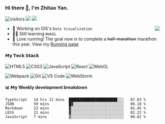 ### Hi there 👋, I'm Zhitao Yan.
![visitors](https://visitor-badge.glitch.me/badge?page_id=gooin.gooin)
[![](https://img.shields.io/badge/-Telegram-%2326A5E4?style=flat-square&logo=telegram&logoColor=ffffff)](https://t.me/goooinn)
[![](https://img.shields.io/website?color=0ab9e6&style=flat-square&up_message=blog.gooin.win&down_message=blog.gooin.win&url=https%3A%2F%2Fblog.gooin.win)](https://blog.gooin.win)


<img align="right" src="https://github-readme-stats.vercel.app/api?username=gooin&show_icons=true&icon_color=805AD5&text_color=000&bg_color=ffffff&hide_title=true" />


- 🔭 Working on GIS's `Data Visualization`
- 👨‍💻 Still learning `WebGL`
- 🏃 Love running! The goal now is to complete a ~~half-marathon~~ marathon this year. View my [Running page](https://run.gooin.win/)

#### 𝗠𝘆 𝗧𝗲𝗰𝗸 𝗦𝘁𝗮𝗰𝗸

![HTML5](https://img.shields.io/badge/-HTML5-%23E44D27?style=flat-square&logo=html5&logoColor=ffffff)
![CSS3](https://img.shields.io/badge/-CSS3-%231572B6?style=flat-square&logo=css3)
![JavaScript](https://img.shields.io/badge/-JavaScript-%23F7DF1C?style=flat-square&logo=javascript&logoColor=000000&labelColor=%23F7DF1C&color=%23FFCE5A)
![React](https://img.shields.io/badge/-React-%23282C34?style=flat-square&logo=react)
![WebGL](https://img.shields.io/badge/-WebGL-%23990000?style=flat-square&logo=webgl&logoColor=ffffff)


![Webpack](https://img.shields.io/badge/-Webpack-%232C3A42?style=flat-square&logo=webpack)
![Git](https://img.shields.io/badge/-Git-%23F05032?style=flat-square&logo=git&logoColor=%23ffffff)
![VS Code](https://img.shields.io/badge/-VSCode-%23007ACC?style=flat-square&logo=visual-studio-code)
![WebStorm](https://img.shields.io/badge/-WebStrom-%23000000?style=flat-square&logo=webstorm&logoColor=ffffff)


####  📊 𝗠𝘆 Weekly development breakdown
<!--START_SECTION:waka-->
```text
TypeScript   14 hrs 12 mins  ██████████████████████░░░   87.83 % 
JSON         59 mins         █▓░░░░░░░░░░░░░░░░░░░░░░░   06.18 % 
Markdown     23 mins         ▓░░░░░░░░░░░░░░░░░░░░░░░░   02.45 % 
LESS         21 mins         ▓░░░░░░░░░░░░░░░░░░░░░░░░   02.22 % 
JavaScript   7 mins          ▒░░░░░░░░░░░░░░░░░░░░░░░░   00.82 % 
```
<!--END_SECTION:waka-->
